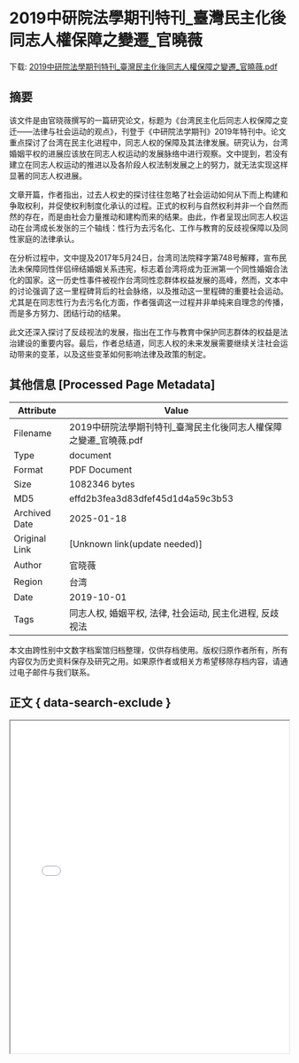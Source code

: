 # 2019中研院法學期刊特刊_臺灣民主化後同志人權保障之變遷_官曉薇

<!-- tcd_download_link -->
下载: <a href="../2019中研院法學期刊特刊_臺灣民主化後同志人權保障之變遷_官曉薇.pdf" download>2019中研院法學期刊特刊_臺灣民主化後同志人權保障之變遷_官曉薇.pdf</a>
<!-- tcd_download_link_end -->

## 摘要

<!-- tcd_abstract -->
该文件是由官晓薇撰写的一篇研究论文，标题为《台湾民主化后同志人权保障之变迁——法律与社会运动的观点》，刊登于《中研院法学期刊》2019年特刊中。论文重点探讨了台湾在民主化进程中，同志人权的保障及其法律发展。研究认为，台湾婚姻平权的进展应该放在同志人权运动的发展脉络中进行观察。文中提到，若没有建立在同志人权运动的推进以及各阶段人权法制发展之上的努力，就无法实现这样显著的同志人权进展。

文章开篇，作者指出，过去人权史的探讨往往忽略了社会运动如何从下而上构建和争取权利，并促使权利制度化承认的过程。正式的权利与自然权利并非一个自然而然的存在，而是由社会力量推动和建构而来的结果。由此，作者呈现出同志人权运动在台湾成长发张的三个轴线：性行为去污名化、工作与教育的反歧视保障以及同性家庭的法律承认。

在分析过程中，文中提及2017年5月24日，台湾司法院释字第748号解釋，宣布民法未保障同性伴侣缔结婚姻关系违宪，标志着台湾将成为亚洲第一个同性婚姻合法化的国家。这一历史性事件被视作台湾同性恋群体权益发展的高峰，然而，文本中的讨论强调了这一里程碑背后的社会脉络，以及推动这一里程碑的重要社会运动。尤其是在同志性行为去污名化方面，作者强调这一过程并非单纯来自理念的传播，而是多方努力、团结行动的结果。

此文还深入探讨了反歧视法的发展，指出在工作与教育中保护同志群体的权益是法治建设的重要内容。最后，作者总结道，同志人权的未来发展需要继续关注社会运动带来的变革，以及这些变革如何影响法律及政策的制定。

<!-- tcd_abstract_end -->

## 其他信息 [Processed Page Metadata]

| Attribute       | Value                                  |
|-----------------|----------------------------------------|
| Filename        | 2019中研院法學期刊特刊_臺灣民主化後同志人權保障之變遷_官曉薇.pdf                             |
| Type            | document                                 |
| Format          | PDF Document                               |
| Size            | 1082346 bytes                           |
| MD5             | effd2b3fea3d83dfef45d1d4a59c3b53                                  |
| Archived Date   | 2025-01-18                             |
| Original Link   | [Unknown link(update needed)]                         |
| Author          | 官晓薇                               |
| Region          | 台湾                               |
| Date            | 2019-10-01                                 |
| Tags            | 同志人权, 婚姻平权, 法律, 社会运动, 民主化进程, 反歧视法                                 |

本文由跨性别中文数字档案馆归档整理，仅供存档使用。版权归原作者所有，所有内容仅为历史资料保存及研究之用。如果原作者或相关方希望移除存档内容，请通过电子邮件与我们联系。

## 正文 { data-search-exclude }

<!-- tcd_main_text -->
<iframe src="../2019中研院法學期刊特刊_臺灣民主化後同志人權保障之變遷_官曉薇.pdf" width="100%" height="600px">
    <p>无法显示PDF，请下载查看。</p>
</iframe>
<!-- tcd_main_text_end -->

